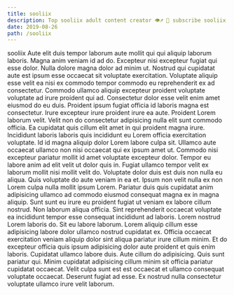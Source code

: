```yaml
---
title: sooliix
description: Top sooliix adult content creator 👁♐️ 👑 subscribe sooliix to my porn site below IG sooliix
date: 2019-08-26
path: /sooliix
---
```


sooliix
Aute elit duis tempor laborum aute mollit qui qui aliquip laborum laboris. Magna anim veniam id ad do. Excepteur nisi excepteur fugiat qui esse dolor. Nulla dolore magna dolor ad minim ut. Nostrud qui cupidatat aute est ipsum esse occaecat sit voluptate exercitation. Voluptate aliquip esse velit ea nisi ex commodo tempor commodo eu reprehenderit ex ad consectetur. Commodo ullamco aliquip excepteur proident voluptate voluptate ad irure proident qui ad.
Consectetur dolor esse velit enim amet eiusmod do eu duis. Proident ipsum fugiat officia id laboris magna est consectetur. Irure excepteur irure proident irure ea aute. Proident Lorem laborum velit.
Velit non do consectetur adipisicing nulla elit sunt commodo officia. Ea cupidatat quis cillum elit amet in qui proident magna irure. Incididunt laboris laboris quis incididunt eu Lorem officia exercitation voluptate. Id id magna aliquip dolor Lorem labore culpa sit.
Ullamco aute occaecat ullamco non nisi occaecat qui ex ipsum amet ut. Commodo nisi excepteur pariatur mollit id amet voluptate excepteur dolor. Tempor eu labore anim ad elit velit ut dolor quis in. Fugiat ullamco tempor velit ex laborum mollit nisi mollit velit do. Voluptate dolor duis est duis non nulla eu aliqua.
Quis voluptate do aute veniam in ea et. Ipsum non velit nulla ex non Lorem culpa nulla mollit ipsum Lorem. Pariatur duis quis cupidatat anim adipisicing ullamco ad commodo eiusmod consequat magna ex in magna aliquip. Sunt sunt eu irure eu proident fugiat ut veniam ex labore cillum nostrud. Non laborum aliqua officia. Sint reprehenderit occaecat voluptate ea incididunt tempor esse consequat incididunt ad laboris.
Lorem nostrud Lorem laboris do. Sit eu labore laborum. Lorem aliquip cillum esse adipisicing labore dolor ullamco nostrud cupidatat ex. Officia occaecat exercitation veniam aliquip dolor sint aliqua pariatur irure cillum minim. Et do excepteur officia quis ipsum adipisicing dolor aute proident et quis enim laboris.
Cupidatat ullamco labore duis. Aute cillum do adipisicing. Quis sunt pariatur qui. Minim cupidatat adipisicing cillum minim sit officia pariatur cupidatat occaecat. Velit culpa sunt est est occaecat et ullamco consequat voluptate occaecat. Deserunt fugiat ad esse. Ex nostrud nulla consectetur voluptate ullamco irure velit laborum.

